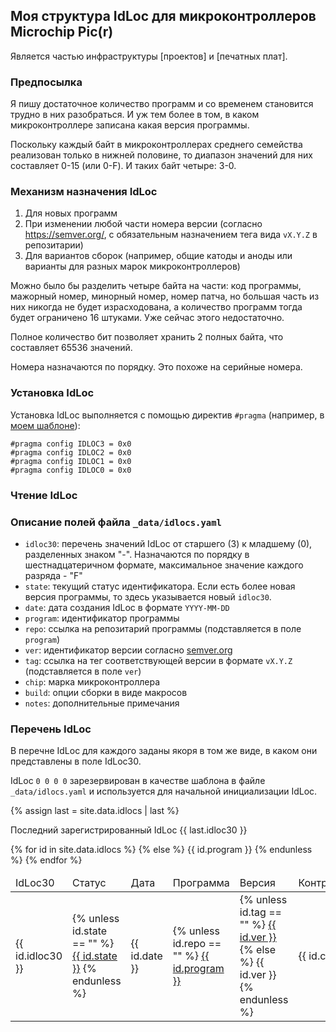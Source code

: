 ## Моя структура IdLoc для микроконтроллеров Microchip Pic(r)

Является частью инфраструктуры [проектов] и [печатных плат].

### Предпосылка

Я пишу достаточное количество программ и со временем становится трудно
в них разобраться.  И уж тем более в том, в каком микроконтроллере
записана какая версия программы.

Поскольку каждый байт в микроконтроллерах среднего семейства
реализован только в нижней половине, то диапазон значений для них
составляет 0-15 (или 0-F).  И таких байт четыре: 3-0.

### Механизм назначения IdLoc

1. Для новых программ
2. При изменении любой части номера версии (согласно
   https://semver.org/, с обязательным назначением тега вида `vX.Y.Z`
   в репозитарии)
3. Для вариантов сборок (например, общие катоды и аноды или варианты
   для разных марок микроконтроллеров)

Можно было бы разделить четыре байта на части: код программы, мажорный
номер, минорный номер, номер патча, но большая часть из них никогда не
будет израсходована, а количество программ тогда будет ограничено 16
штуками.  Уже сейчас этого недостаточно.

Полное количество бит позволяет хранить 2 полных байта, что составляет
65536 значений.

Номера назначаются по порядку.  Это похоже на серийные номера.

### Установка IdLoc

Установка IdLoc выполняется с помощью директив `#pragma` (например, в
[моем шаблоне](https://github.com/konstantin-morenko/pic-template/blob/master/src/confbits.c)):

    #pragma config IDLOC3 = 0x0
    #pragma config IDLOC2 = 0x0
    #pragma config IDLOC1 = 0x0
    #pragma config IDLOC0 = 0x0

### Чтение IdLoc

### Описание полей файла `_data/idlocs.yaml`

- `idloc30`: перечень значений IdLoc от старшего (3) к младшему (0),
  разделенных знаком "-".  Назначаются по порядку в шестнадцатеричном
  формате, максимальное значение каждого разряда - "F"
- `state`: текущий статус идентификатора.  Если есть более новая
  версия программы, то здесь указывается новый `idloc30`.
- `date`: дата создания IdLoc в формате `YYYY-MM-DD`
- `program`: идентификатор программы
- `repo`: ссылка на репозитарий программы (подставляется в поле
  `program`)
- `ver`: идентификатор версии согласно [semver.org](https://semver.org)
- `tag`: ссылка на тег соответствующей версии в формате `vX.Y.Z`
  (подставляется в поле `ver`)
- `chip`: марка микроконтроллера
- `build`: опции сборки в виде макросов
- `notes`: дополнительные примечания

### Перечень IdLoc

В перечне IdLoc для каждого заданы якоря в том же виде, в каком они
представлены в поле IdLoc30.

IdLoc `0 0 0 0` зарезервирован в качестве шаблона в файле
`_data/idlocs.yaml` и используется для начальной инициализации IdLoc.

{% assign last = site.data.idlocs | last %}

Последний зарегистрированный IdLoc {{ last.idloc30 }}

<table>
	<thead>
		<tr>
			<td>IdLoc30</td>
			<td>Статус</td>
			<td>Дата</td>
			<td>Программа</td>
			<td>Версия</td>
			<td>Контроллер</td>
			<td>Сборка</td>
			<td>Примечания</td>
		</tr>
	</thead>
	<tbody>
	{% for id in site.data.idlocs %}
		<tr>
			<td><a id="{{ id.idloc30 }}"></a>{{ id.idloc30 }}</td>
			<td>
				{% unless id.state == "" %}
					<a href="#{{ id.state }}">{{ id.state }}</a>
				{% endunless %}
			</td>
			<td>{{ id.date }}</td>
			<td>
				{% unless id.repo == "" %}
					<a href="{{ id.repo }}">{{ id.program }}</a></td>
				{% else %}
					{{ id.program }}
				{% endunless %}
			<td>
				{% unless id.tag == "" %}
					<a href="{{ id.tag }}">{{ id.ver }}</a>
				{% else %}
					{{ id.ver }}
				{% endunless %}
			</td>
			<td>{{ id.chip }}</td>
			<td>{{ id.build }}</td>
			<td>{{ id.notes }}</td>
		</tr>
	{% endfor %}
	</tbody>
</table>
